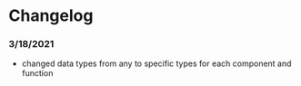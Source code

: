# Changelog
### 3/18/2021
- changed data types from any to specific types for each component and function
